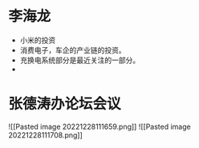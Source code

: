 # 李海龙
- 小米的投资
- 消费电子，车企的产业链的投资。
- 充换电系统部分是最近关注的一部分。
- 
# 张德涛办论坛会议
![[Pasted image 20221228111659.png]]
![[Pasted image 20221228111708.png]]

